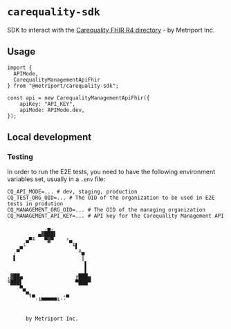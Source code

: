 # `carequality-sdk`

SDK to interact with the
[Carequality FHIR R4 directory](https://sequoiaproject.org/SequoiaProjectHealthcareDirectoryImplementationGuide/output/index.html) - by Metriport Inc.

## Usage

```
import {
  APIMode,
  CarequalityManagementApiFhir
} from "@metriport/carequality-sdk";

const api = new CarequalityManagementApiFhir({
    apiKey: "API_KEY",
    apiMode: APIMode.dev,
});
```

## Local development

### Testing

In order to run the E2E tests, you need to have the following environment variables set, usually in a `.env` file:

```
CQ_API_MODE=... # dev, staging, production
CQ_TEST_ORG_OID=... # The OID of the organization to be used in E2E tests in prodution
CQ_MANAGEMENT_ORG_OID=... # The OID of the managing organization
CQ_MANAGEMENT_API_KEY=... # API key for the Carequality Management API
```

```
            ,▄,
          ▄▓███▌
      ▄▀╙   ▀▓▀    ²▄
    ▄└               ╙▌
  ,▀                   ╨▄
  ▌                     ║
                         ▌
                         ▌
,▓██▄                 ╔███▄
╙███▌                 ▀███▀
    ▀▄
      ▀╗▄         ,▄
         '╙▀▀▀▀▀╙''


      by Metriport Inc.

```
